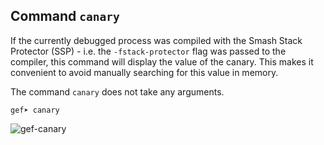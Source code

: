 ## Command `canary`

If the currently debugged process was compiled with the Smash Stack Protector (SSP) - i.e. the
`-fstack-protector` flag was passed to the compiler, this command will display the value of the
canary. This makes it convenient to avoid manually searching for this value in memory.

The command `canary` does not take any arguments.
```
gef➤ canary
```

![gef-canary](https://i.imgur.com/kPmsod2.png)
